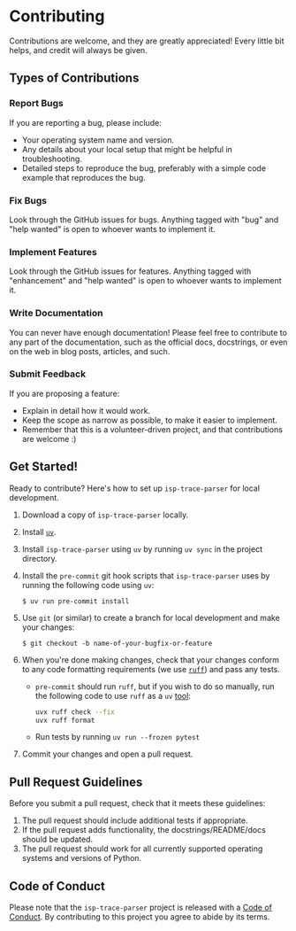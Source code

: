 # Contributing

Contributions are welcome, and they are greatly appreciated! Every little bit
helps, and credit will always be given.

## Types of Contributions

### Report Bugs

If you are reporting a bug, please include:

* Your operating system name and version.
* Any details about your local setup that might be helpful in troubleshooting.
* Detailed steps to reproduce the bug, preferably with a simple code example that reproduces the bug.

### Fix Bugs

Look through the GitHub issues for bugs. Anything tagged with "bug" and "help
wanted" is open to whoever wants to implement it.

### Implement Features

Look through the GitHub issues for features. Anything tagged with "enhancement"
and "help wanted" is open to whoever wants to implement it.

### Write Documentation

You can never have enough documentation! Please feel free to contribute to any
part of the documentation, such as the official docs, docstrings, or even
on the web in blog posts, articles, and such.

### Submit Feedback

If you are proposing a feature:

* Explain in detail how it would work.
* Keep the scope as narrow as possible, to make it easier to implement.
* Remember that this is a volunteer-driven project, and that contributions
  are welcome :)

## Get Started!

Ready to contribute? Here's how to set up `isp-trace-parser` for local development.

1. Download a copy of `isp-trace-parser` locally.
2. Install [`uv`](https://github.com/astral-sh/uv).
3. Install `isp-trace-parser` using `uv` by running `uv sync` in the project directory.
4. Install the `pre-commit` git hook scripts that `isp-trace-parser` uses by running the following code using `uv`:

      ```console
      $ uv run pre-commit install
      ```

5. Use `git` (or similar) to create a branch for local development and make your changes:

    ```console
    $ git checkout -b name-of-your-bugfix-or-feature
    ```

6. When you're done making changes, check that your changes conform to any code formatting requirements (we use [`ruff`](https://github.com/astral-sh/ruff)) and pass any tests.
    - `pre-commit` should run `ruff`, but if you wish to do so manually, run the following code to use `ruff` as a `uv` [tool](https://docs.astral.sh/uv/concepts/tools/):

      ```bash
      uvx ruff check --fix
      uvx ruff format
      ```

    - Run tests by running `uv run --frozen pytest`

7. Commit your changes and open a pull request.

## Pull Request Guidelines

Before you submit a pull request, check that it meets these guidelines:

1. The pull request should include additional tests if appropriate.
2. If the pull request adds functionality, the docstrings/README/docs should be updated.
3. The pull request should work for all currently supported operating systems and versions of Python.

## Code of Conduct

Please note that the `isp-trace-parser` project is released with a
[Code of Conduct](CONDUCT.md). By contributing to this project you agree to abide by its terms.
